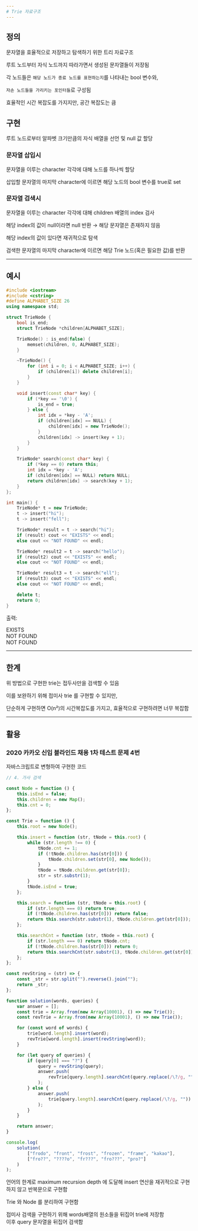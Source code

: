 ```yaml
---
# Trie 자료구조
---
```


## 정의

문자열을 효율적으로 저장하고 탐색하기 위한 트리 자료구조

루트 노드부터 자식 노드까지 따라가면서 생성된 문자열들이 저장됨

각 노드들은 `해당 노드가 종료 노드를 표현하는지`를  나타내는 bool 변수와,

`자손 노드들을 가리키는 포인터들`로 구성됨

효율적인 시간 복잡도를 가지지만, 공간 복잡도는 큼

## 구현

루트 노드로부터 알파벳 크기만큼의 자식 배열을 선언 및 null 값 할당

### 문자열 삽입시

문자열을 이루는 character 각각에 대해 노드를 하나씩 할당

삽입할 문자열의 마지막 character에 이르면 해당 노드의 bool 변수를 true로 set

### 문자열 검색시

문자열을 이루는 character 각각에 대해 children 배열의 index 검사

해당 index의 값이 null이라면 null 반환 → 해당 문자열은 존재하지 않음

해당 index의 값이 있다면 재귀적으로 탐색

검색한 문자열의 마지막 character에 이르면 해당 Trie 노드(혹은 필요한 값)를 반환

---

## 예시

```cpp
#include <iostream>
#include <cstring>
#define ALPHABET_SIZE 26
using namespace std;

struct TrieNode {
	bool is_end;
	struct TrieNode *children[ALPHABET_SIZE];

	TrieNode() : is_end(false) {
		memset(children, 0, ALPHABET_SIZE);
	}

	~TrieNode() {
		for (int i = 0; i < ALPHABET_SIZE; i++) {
			if (children[i]) delete children[i];
		}
	}

	void insert(const char* key) {
		if (*key == '\0') {
			is_end = true;
		} else {
			int idx = *key - 'A';
			if (children[idx] == NULL) {
				children[idx] = new TrieNode();
			}
			children[idx] -> insert(key + 1);
		}
	}

	TrieNode* search(const char* key) {
		if (*key == 0) return this;
		int idx = *key - 'A';
		if (children[idx] == NULL) return NULL;
		return children[idx] -> search(key + 1);
	}
};

int main() {
	TrieNode* t = new TrieNode;
	t -> insert("hi");
	t -> insert("fell");

	TrieNode* result = t -> search("hi");
	if (result) cout << "EXISTS" << endl;
	else cout << "NOT FOUND" << endl;

	TrieNode* result2 = t -> search("hello");
	if (result2) cout << "EXISTS" << endl;
	else cout << "NOT FOUND" << endl;

	TrieNode* result3 = t -> search("ell");
	if (result3) cout << "EXISTS" << endl;
	else cout << "NOT FOUND" << endl;

	delete t;
	return 0;
}
```

출력:

EXISTS  
NOT FOUND  
NOT FOUND  

---

## 한계

위 방법으로 구현한 trie는 접두사만을 검색할 수 있음

이를 보완하기 위해 접미사 trie 를 구현할 수 있지만,

단순하게 구현하면 O(n²)의 시간복잡도를 가지고, 효율적으로 구현하려면 너무 복잡함

---

## 활용

### 2020 카카오 신입 블라인드 채용 1차 테스트 문제 4번

자바스크립트로 변형하여 구현한 코드

```jsx
// 4. 가사 검색

const Node = function () {
	this.isEnd = false;
	this.children = new Map();
	this.cnt = 0;
};

const Trie = function () {
	this.root = new Node();

	this.insert = function (str, tNode = this.root) {
		while (str.length !== 0) {
			tNode.cnt += 1;
			if (!tNode.children.has(str[0])) {
				tNode.children.set(str[0], new Node());
			}
			tNode = tNode.children.get(str[0]);
			str = str.substr(1);
		}
		tNode.isEnd = true;
	};

	this.search = function (str, tNode = this.root) {
		if (str.length === 0) return true;
		if (!tNode.children.has(str[0])) return false;
		return this.search(str.substr(1), tNode.children.get(str[0]));
	};

	this.searchCnt = function (str, tNode = this.root) {
		if (str.length === 0) return tNode.cnt;
		if (!tNode.children.has(str[0])) return 0;
		return this.searchCnt(str.substr(1), tNode.children.get(str[0]));
	};
};

const revString = (str) => {
	const _str = str.split("").reverse().join("");
	return _str;
};

function solution(words, queries) {
	var answer = [];
	const trie = Array.from(new Array(10001), () => new Trie());
	const revTrie = Array.from(new Array(10001), () => new Trie());

	for (const word of words) {
		trie[word.length].insert(word);
		revTrie[word.length].insert(revString(word));
	}

	for (let query of queries) {
		if (query[0] === "?") {
			query = revString(query);
			answer.push(
				revTrie[query.length].searchCnt(query.replace(/\?/g, ""))
			);
		} else {
			answer.push(
				trie[query.length].searchCnt(query.replace(/\?/g, ""))
			);
		}
	}

	return answer;
}

console.log(
	solution(
		["frodo", "front", "frost", "frozen", "frame", "kakao"],
		["fro??", "????o", "fr???", "fro???", "pro?"]
	)
);
```

언어의 한계로 maximum recursion depth 에 도달해 insert 연산을 재귀적으로 구현하지 않고 반복문으로 구현함

Trie 와 Node 를 분리하여 구현함

접미사 검색을 구현하기 위해 words배열의 원소들을 뒤집어 trie에 저장함  
이후 query 문자열을 뒤집어 검색함